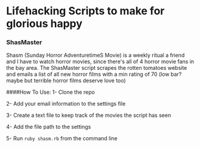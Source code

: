 # Lifehacking Scripts to make for glorious happy

### ShasMaster

Shasm (Sunday Horror AdventuretimeS Movie) is a weekly ritual a friend and I have to watch horror movies, since there's all of 4 horror movie fans in the bay area.
The ShasMaster script scrapes the rotten tomatoes website and emails a list of all new horror films with a min rating of 70 
(low bar? maybe but terrible horror films deserve love too)  

####How To Use:
1- Clone the repo 

2- Add your email information to the settings file

3- Create a text file to keep track of the movies the script has seen

4- Add the file path to the settings 

5- Run `ruby shasm.rb` from the command line




